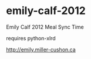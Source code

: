 emily-calf-2012
===============

Emily Calf 2012 Meal Sync Time

requires python-xlrd


http://emily.miller-cushon.ca
